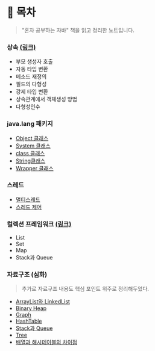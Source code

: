 # 📌 목차
> "혼자 공부하는 자바" 책을 읽고 정리한 노트입니다. <br>

### 상속 [(링크)](https://github.com/Kim-Gyuri/studying_programming_archive/blob/main/%EC%9E%90%EB%B0%94/%EC%83%81%EC%86%8D.md)
+ 부모 생성자 호출
+ 자동 타입 변환
+ 메소드 재정의
+ 필드의 다형성
+ 강제 타입 변환
+ 상속관계에서 객체생성 방법
+ 다형성인수

### java.lang 패키지
+ [Object 클래스](https://github.com/Kim-Gyuri/studying_programming_archive/blob/main/%EC%9E%90%EB%B0%94/Object%20%ED%81%B4%EB%9E%98%EC%8A%A4.md)
+ [System 클래스](https://github.com/Kim-Gyuri/studying_programming_archive/blob/main/%EC%9E%90%EB%B0%94/System%20%ED%81%B4%EB%9E%98%EC%8A%A4.md)
+ [class 클래스](https://github.com/Kim-Gyuri/studying_programming_archive/blob/main/%EC%9E%90%EB%B0%94/Class%20%ED%81%B4%EB%9E%98%EC%8A%A4.md)
+  [String클래스](https://github.com/Kim-Gyuri/studying_programming_archive/blob/main/%EC%9E%90%EB%B0%94/String%ED%81%B4%EB%9E%98%EC%8A%A4.md)
+  [Wrapper 클래스](https://github.com/Kim-Gyuri/studying_programming_archive/blob/main/%EB%A9%B4%EC%A0%91/JAVA.md#wrapper-class)

### 스레드
+ [멀티스레드](https://github.com/Kim-Gyuri/studying_programming_archive/blob/main/%EC%9E%90%EB%B0%94/%EB%A9%80%ED%8B%B0%20%EC%8A%A4%EB%A0%88%EB%93%9C.md)
+ [스레드 제어](https://github.com/Kim-Gyuri/studying_programming_archive/blob/main/%EC%9E%90%EB%B0%94/%EC%8A%A4%EB%A0%88%EB%93%9C%20%EC%A0%9C%EC%96%B4.md)

### 컬렉션 프레임워크 [(링크)](https://github.com/Kim-Gyuri/studying_programming_archive/blob/main/%EC%9E%90%EB%B0%94/%EC%BB%AC%EB%A0%89%EC%85%98.md)
+ List
+ Set
+ Map
+ Stack과 Queue

### 자료구조 (심화)
> 추가로 자료구조 내용도 핵심 포인트 위주로 정리해두었다.
+ [ArrayList와 LinkedList](https://github.com/Kim-Gyuri/studying_programming_archive/blob/main/%EC%9E%90%EB%B0%94/%EC%9E%90%EB%A3%8C%EA%B5%AC%EC%A1%B0/ArrayList%EC%99%80%20LinkedList.md)
+ [Binary Heap](https://github.com/Kim-Gyuri/studying_programming_archive/blob/main/%EC%9E%90%EB%B0%94/%EC%9E%90%EB%A3%8C%EA%B5%AC%EC%A1%B0/Binary%20Heap.md)
+ [Graph](https://github.com/Kim-Gyuri/studying_programming_archive/blob/main/%EC%9E%90%EB%B0%94/%EC%9E%90%EB%A3%8C%EA%B5%AC%EC%A1%B0/Graph.md)
+ [HashTable](https://github.com/Kim-Gyuri/studying_programming_archive/blob/main/%EC%9E%90%EB%B0%94/%EC%9E%90%EB%A3%8C%EA%B5%AC%EC%A1%B0/HashTable.md)
+ [Stack과 Queue](https://github.com/Kim-Gyuri/studying_programming_archive/blob/main/%EC%9E%90%EB%B0%94/%EC%9E%90%EB%A3%8C%EA%B5%AC%EC%A1%B0/Stack%EA%B3%BC%20Queue.md)
+ [Tree](https://github.com/Kim-Gyuri/studying_programming_archive/blob/main/%EC%9E%90%EB%B0%94/%EC%9E%90%EB%A3%8C%EA%B5%AC%EC%A1%B0/Tree.md)
+ [배열과 해시테이블의 차이점](https://github.com/Kim-Gyuri/studying_programming_archive/blob/main/%EC%9E%90%EB%B0%94/%EC%9E%90%EB%A3%8C%EA%B5%AC%EC%A1%B0/%EB%B0%B0%EC%97%B4%EA%B3%BC%20%ED%95%B4%EC%8B%9C%ED%83%9C%EC%9D%B4%EB%B8%94%EC%9D%98%20%EC%B0%A8%EC%9D%B4%EC%A0%90.md)


